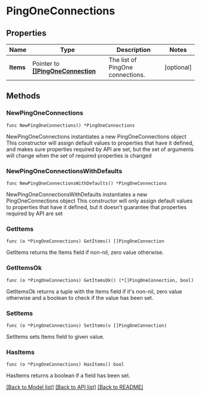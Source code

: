 # PingOneConnections

## Properties

Name | Type | Description | Notes
------------ | ------------- | ------------- | -------------
**Items** | Pointer to [**[]PingOneConnection**](PingOneConnection.md) | The list of PingOne connections. | [optional] 

## Methods

### NewPingOneConnections

`func NewPingOneConnections() *PingOneConnections`

NewPingOneConnections instantiates a new PingOneConnections object
This constructor will assign default values to properties that have it defined,
and makes sure properties required by API are set, but the set of arguments
will change when the set of required properties is changed

### NewPingOneConnectionsWithDefaults

`func NewPingOneConnectionsWithDefaults() *PingOneConnections`

NewPingOneConnectionsWithDefaults instantiates a new PingOneConnections object
This constructor will only assign default values to properties that have it defined,
but it doesn't guarantee that properties required by API are set

### GetItems

`func (o *PingOneConnections) GetItems() []PingOneConnection`

GetItems returns the Items field if non-nil, zero value otherwise.

### GetItemsOk

`func (o *PingOneConnections) GetItemsOk() (*[]PingOneConnection, bool)`

GetItemsOk returns a tuple with the Items field if it's non-nil, zero value otherwise
and a boolean to check if the value has been set.

### SetItems

`func (o *PingOneConnections) SetItems(v []PingOneConnection)`

SetItems sets Items field to given value.

### HasItems

`func (o *PingOneConnections) HasItems() bool`

HasItems returns a boolean if a field has been set.


[[Back to Model list]](../README.md#documentation-for-models) [[Back to API list]](../README.md#documentation-for-api-endpoints) [[Back to README]](../README.md)


